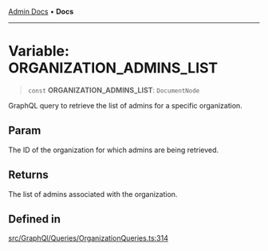 [Admin Docs](/) • **Docs**

***

# Variable: ORGANIZATION\_ADMINS\_LIST

> `const` **ORGANIZATION\_ADMINS\_LIST**: `DocumentNode`

GraphQL query to retrieve the list of admins for a specific organization.

## Param

The ID of the organization for which admins are being retrieved.

## Returns

The list of admins associated with the organization.

## Defined in

[src/GraphQl/Queries/OrganizationQueries.ts:314](https://github.com/PalisadoesFoundation/talawa-admin/blob/main/src/GraphQl/Queries/OrganizationQueries.ts#L314)
